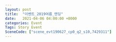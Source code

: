 ```yaml
---
layout: post
title:  "이벤트_2019여름_엔딩"
date:   2021-04-06 04:00:00 +0000
categories: Event
Tags: Story Event
SceneCode: ["scene_evt190627_cp0_q2_s10,7429311"]
---
```

